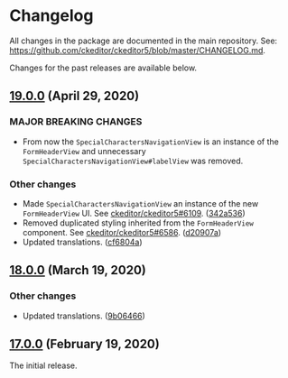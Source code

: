 Changelog
=========

All changes in the package are documented in the main repository. See: https://github.com/ckeditor/ckeditor5/blob/master/CHANGELOG.md.

Changes for the past releases are available below.

## [19.0.0](https://github.com/ckeditor/ckeditor5-special-characters/compare/v18.0.0...v19.0.0) (April 29, 2020)

### MAJOR BREAKING CHANGES

* From now the `SpecialCharactersNavigationView` is an instance of the `FormHeaderView` and unnecessary `SpecialCharactersNavigationView#labelView` was removed.

### Other changes

* Made `SpecialCharactersNavigationView` an instance of the new `FormHeaderView` UI. See [ckeditor/ckeditor5#6109](https://github.com/ckeditor/ckeditor5/issues/6109). ([342a536](https://github.com/ckeditor/ckeditor5-special-characters/commit/342a536))
* Removed duplicated styling inherited from the `FormHeaderView` component. See [ckeditor/ckeditor5#6586](https://github.com/ckeditor/ckeditor5/issues/6586). ([d20907a](https://github.com/ckeditor/ckeditor5-special-characters/commit/d20907a))
* Updated translations. ([cf6804a](https://github.com/ckeditor/ckeditor5-special-characters/commit/cf6804a))


## [18.0.0](https://github.com/ckeditor/ckeditor5-special-characters/compare/v17.0.0...v18.0.0) (March 19, 2020)

### Other changes

* Updated translations. ([9b06466](https://github.com/ckeditor/ckeditor5-special-characters/commit/9b06466))


## [17.0.0](https://github.com/ckeditor/ckeditor5-special-characters/tree/v17.0.0) (February 19, 2020)

The initial release.
